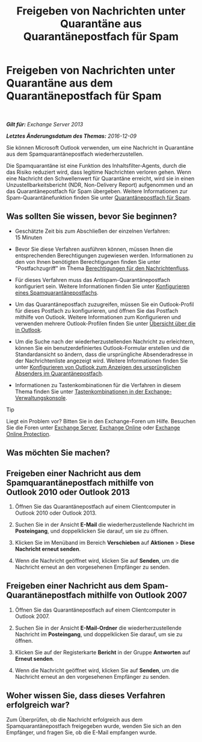 ﻿---
title: 'Freigeben von Nachrichten unter Quarantäne aus Quarantänepostfach für Spam'
TOCTitle: Freigeben von Nachrichten unter Quarantäne aus dem Quarantänepostfach für Spam
ms:assetid: 7a86bfde-f868-4689-bdec-5f01e52b510d
ms:mtpsurl: https://technet.microsoft.com/de-de/library/Aa998920(v=EXCHG.150)
ms:contentKeyID: 50476076
ms.date: 05/22/2018
mtps_version: v=EXCHG.150
ms.translationtype: MT
---

# Freigeben von Nachrichten unter Quarantäne aus dem Quarantänepostfach für Spam

 

_**Gilt für:** Exchange Server 2013_

_**Letztes Änderungsdatum des Themas:** 2016-12-09_

Sie können Microsoft Outlook verwenden, um eine Nachricht in Quarantäne aus dem Spamquarantänepostfach wiederherzustellen.

Die Spamquarantäne ist eine Funktion des Inhaltsfilter-Agents, durch die das Risiko reduziert wird, dass legitime Nachrichten verloren gehen. Wenn eine Nachricht den Schwellenwert für Quarantäne erreicht, wird sie in einen Unzustellbarkeitsbericht (NDR, Non-Delivery Report) aufgenommen und an das Quarantänepostfach für Spam übergeben. Weitere Informationen zur Spam-Quarantänefunktion finden Sie unter [Quarantänepostfach für Spam](spam-quarantine-exchange-2013-help.md).

## Was sollten Sie wissen, bevor Sie beginnen?

  - Geschätzte Zeit bis zum Abschließen der einzelnen Verfahren: 15 Minuten

  - Bevor Sie diese Verfahren ausführen können, müssen Ihnen die entsprechenden Berechtigungen zugewiesen werden. Informationen zu den von Ihnen benötigten Berechtigungen finden Sie unter "Postfachzugriff" im Thema [Berechtigungen für den Nachrichtenfluss](mail-flow-permissions-exchange-2013-help.md).

  - Für dieses Verfahren muss das Antispam-Quarantänepostfach konfiguriert sein. Weitere Informationen finden Sie unter [Konfigurieren eines Spamquarantänepostfachs](configure-a-spam-quarantine-mailbox-exchange-2013-help.md).

  - Um das Quarantänepostfach zuzugreifen, müssen Sie ein Outlook-Profil für dieses Postfach zu konfigurieren, und öffnen Sie das Postfach mithilfe von Outlook. Weitere Informationen zum Konfigurieren und verwenden mehrere Outlook-Profilen finden Sie unter [Übersicht über die in Outlook](https://go.microsoft.com/fwlink/p/?linkid=178975).

  - Um die Suche nach der wiederherzustellenden Nachricht zu erleichtern, können Sie ein benutzerdefiniertes Outlook-Formular erstellen und die Standardansicht so ändern, dass die ursprüngliche Absenderadresse in der Nachrichtenliste angezeigt wird. Weitere Informationen finden Sie unter [Konfigurieren von Outlook zum Anzeigen des ursprünglichen Absenders im Quarantänepostfach](configure-outlook-to-show-the-original-sender-in-the-quarantine-mailbox-exchange-2013-help.md).

  - Informationen zu Tastenkombinationen für die Verfahren in diesem Thema finden Sie unter [Tastenkombinationen in der Exchange-Verwaltungskonsole](keyboard-shortcuts-in-the-exchange-admin-center-exchange-online-protection-help.md).


> [!TIP]
> Liegt ein Problem vor? Bitten Sie in den Exchange-Foren um Hilfe. Besuchen Sie die Foren unter <A href="https://go.microsoft.com/fwlink/p/?linkid=60612">Exchange Server</A>, <A href="https://go.microsoft.com/fwlink/p/?linkid=267542">Exchange Online</A> oder <A href="https://go.microsoft.com/fwlink/p/?linkid=285351">Exchange Online Protection</A>.



## Was möchten Sie machen?

## Freigeben einer Nachricht aus dem Spamquarantänepostfach mithilfe von Outlook 2010 oder Outlook 2013

1.  Öffnen Sie das Quarantänepostfach auf einem Clientcomputer in Outlook 2010 oder Outlook 2013.

2.  Suchen Sie in der Ansicht **E-Mail** die wiederherzustellende Nachricht im **Posteingang**, und doppelklicken Sie darauf, um sie zu öffnen.

3.  Klicken Sie im Menüband im Bereich **Verschieben** auf **Aktionen** \> **Diese Nachricht erneut senden**.

4.  Wenn die Nachricht geöffnet wird, klicken Sie auf **Senden**, um die Nachricht erneut an den vorgesehenen Empfänger zu senden.

## Freigeben einer Nachricht aus dem Spam-Quarantänepostfach mithilfe von Outlook 2007

1.  Öffnen Sie das Quarantänepostfach auf einem Clientcomputer in Outlook 2007.

2.  Suchen Sie in der Ansicht **E-Mail-Ordner** die wiederherzustellende Nachricht im **Posteingang**, und doppelklicken Sie darauf, um sie zu öffnen.

3.  Klicken Sie auf der Registerkarte **Bericht** in der Gruppe **Antworten** auf **Erneut senden**.

4.  Wenn die Nachricht geöffnet wird, klicken Sie auf **Senden**, um die Nachricht erneut an den vorgesehenen Empfänger zu senden.

## Woher wissen Sie, dass dieses Verfahren erfolgreich war?

Zum Überprüfen, ob die Nachricht erfolgreich aus dem Spamquarantänepostfach freigegeben wurde, wenden Sie sich an den Empfänger, und fragen Sie, ob die E-Mail empfangen wurde.

